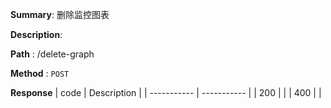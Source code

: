 **Summary**: 删除监控图表

**Description**:

**Path** : /delete-graph

**Method** : `POST`

**Response**
| code      | Description |
| ----------- | ----------- |
|  200   |       |
|  400   |       |

